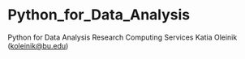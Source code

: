 # Python_for_Data_Analysis
Python for Data Analysis Research Computing Services Katia Oleinik (koleinik@bu.edu)
